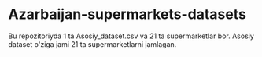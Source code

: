 # Azarbaijan-supermarkets-datasets

Bu repozitoriyda 1 ta Asosiy_dataset.csv va 21 ta supermarketlar bor.
Asosiy dataset o'ziga jami 21 ta supermarketlarni jamlagan.
